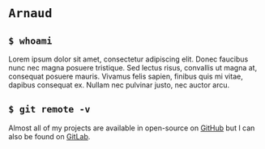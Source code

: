 # `Arnaud`

## `$ whoami`
Lorem ipsum dolor sit amet, consectetur adipiscing elit. Donec faucibus nunc nec magna 
posuere tristique. Sed lectus risus, convallis ut magna at, consequat posuere mauris. 
Vivamus felis sapien, finibus quis mi vitae, dapibus consequat ex. Nullam nec pulvinar 
justo, nec auctor arcu.

## `$ git remote -v`

Almost all of my projects are available in open-source on [GitHub](https://github.com/LightDiscord)
but I can also be found on [GitLab](https://gitlab.com/LightDiscord).

<remotes-organizations></remotes-organizations>

<remotes-repositories></remotes-repositories>

<key-section></key-section>

